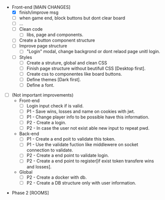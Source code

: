 * Front-end [MAIN CHANGES]
    - [x] finish/improve msg
    - [ ] when game end, block buttons but dont clear board
    - [ ] ...
    - [ ] Clean code
        - [ ] libs, page and components.
    - [ ] Create a button component structure
    - [ ] Improve page structure
        - [ ] "Login" modal, change backgrond or dont relaod page unitl login.
    - [ ] Styles
        - [ ] Create a struture, global and clean CSS
        - [ ] Finish page structure without beutifull CSS [Desktop first].
        - [ ] Create css to componentes like board buttons.
        - [ ] Define themes [Dark first].
        - [ ] Define a font. 

- [ ] (Not important improvements)
    * Front-end
        - [ ] Login input check if is valid.
        - [ ] P1 - Save wins, losses and name on cookies with jwt.
        - [ ] P1 - Change player info to be possible have this information.
        - [ ] P2 - Create a login.
        - [ ] P2 - In case the user not exist able new input to repeat pwd.
    * Back-end 
        - [ ] P1 - Create a end poit to validate this token.
        - [ ] P1 - Use the validate fuction like middlewere on socket connection to validate.
        - [ ] P2 - Create a end point to validate login.
        - [ ] P2 - Create a end point to register[if exist token transfere wins and losses].
    
    * Global
        - [ ] P2 - Create a docker with db.
        - [ ] P2 - Create a DB structure only with user information.

* Phase 2 [ROOMS]